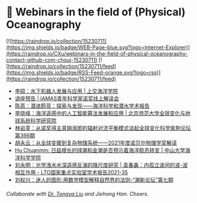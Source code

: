 # 🌊 Webinars in the field of (Physical) Oceanography

[![https://raindrop.io/collection/15230711](https://img.shields.io/badge/WEB-Page-blue.svg?logo=Internet-Explorer)](https://raindrop.io/CXu/webinars-in-the-field-of-physical-oceanography-contact-github-com-chouj-15230711) [![https://raindrop.io/collection/15230711/feed](https://img.shields.io/badge/RSS-Feed-orange.svg?logo=rss)](https://raindrop.io/collection/15230711/feed)

<!-- BLOG-POST-LIST:START -->
- [李硕：水下机器人发展与应用 | 上交海洋学院](https://mp.weixin.qq.com/s/Qw7wnOZ-38bDjx9wTjtylA)
- [讲座预告 | IAMAS青年科学家诺奖线上解读会](https://mp.weixin.qq.com/s/TNthDCG1R7WBYcl0Ts5bIg)
- [陈荔：潜进蔚蓝：探索与发现——海洋科学和潜水学术报告](https://mp.weixin.qq.com/s/nFgdomEvqocnaZIKKapWhg)
- [李晓峰：海洋遥感中的人工智能算法发展和应用 | 北京师范大学全球变化与地球系统科学研究院](http://gcess.bnu.edu.cn/kxyj/kydt/240399.html)
- [林岩銮：从诺奖得主真锅淑郎的辐射对流平衡模式谈起全球变化科学紫荆论坛第366期](https://mp.weixin.qq.com/s/_YnhBZZf_E7pBQqP9LIDzw)
- [胡永云：从全球变暖到复杂物理系统——2021年度诺贝尔物理学奖解读](https://mp.weixin.qq.com/s/5GMA7SAHKnFR0ebitHDUvQ)
- [Hu Chuanmin: 日益增长的绿潮和金潮是否预示着海洋稳态转变 | 中山大学海洋科学学院](https://marine.sysu.edu.cn/event/8730)
- [刘永明：光学浅水水深遥感反演的降尺度研究 | 袁春鑫：内孤立波间的波-波相互作用 - LTO国家重点实验室学术报告2021-35](https://mp.weixin.qq.com/s/CJuzn7CXl5L0bgItRCpDkw)
- [刘权兴：迷人的图形:用数学模型解释自然界的法则-“潮新论坛”第七期](https://mp.weixin.qq.com/s/ArAKYMoeMZAagwFKp9tPXQ)
<!-- BLOG-POST-LIST:END -->

###### Collaborate with [Dr. Tongya Liu](https://liutongya.github.io/) and Jiehong Han. Cheers.
